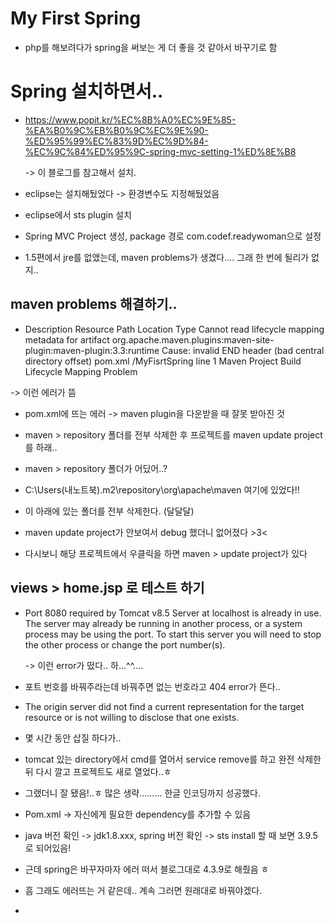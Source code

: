 ﻿# My First Spring

* php를 해보려다가 spring을 써보는 게 더 좋을 것 같아서 바꾸기로 함

# Spring 설치하면서..

  * https://www.popit.kr/%EC%8B%A0%EC%9E%85-%EA%B0%9C%EB%B0%9C%EC%9E%90-%ED%95%99%EC%83%9D%EC%9D%84-%EC%9C%84%ED%95%9C-spring-mvc-setting-1%ED%8E%B8

    -> 이 블로그를 참고해서 설치.

  * eclipse는 설치해뒀었다 -> 환경변수도 지정해뒀었음

  * eclipse에서 sts plugin 설치

  * Spring MVC Project 생성, package 경로 com.codef.readywoman으로 설정

  * 1.5편에서 jre를 없앴는데, maven problems가 생겼다.... 그래 한 번에 될리가 없지..

  ## maven problems 해결하기..

  * Description Resource Path Location Type Cannot read lifecycle mapping metadata for artifact org.apache.maven.plugins:maven-site-plugin:maven-plugin:3.3:runtime Cause: invalid END header (bad central directory offset) pom.xml /MyFisrtSpring line 1 Maven Project Build Lifecycle Mapping Problem

  -> 이런 에러가 뜸

  * pom.xml에 뜨는 에러 -> maven plugin을 다운받을 때 잘못 받아진 것

  * maven > repository 폴더를 전부 삭제한 후 프로젝트를 maven update project를 하래..

  * maven > repository 폴더가 어딨어..?

  * C:\Users\(내노트북)\.m2\repository\org\apache\maven 여기에 있었다!!

  * 이 아래에 있는 폴더를 전부 삭제한다. (달달달)

  * maven update project가 안보여서 debug 했더니 없어졌다 >3<

  * 다시보니 해당 프로젝트에서 우클릭을 하면 maven > update project가 있다 

  ## views > home.jsp 로 테스트 하기

  * Port 8080 required by Tomcat v8.5 Server at localhost is already in use. The server may already be running in another process, or a system process may be using the port. To start this server you will need to stop the other process or change the port number(s).

    -> 이런 error가 떴다.. 하...^^....

  * 포트 번호를 바꿔주라는데 바꿔주면 없는 번호라고 404 error가 뜬다..

  * The origin server did not find a current representation for the target resource or is not willing to disclose that one exists. 

  * 몇 시간 동안 삽질 하다가..

  * tomcat 있는 directory에서 cmd를 열어서 service remove를 하고 완전 삭제한 뒤 다시 깔고 프로젝트도 새로 열었다..ㅎ

  * 그랬더니 잘 됐음!..ㅎ 많은 생략......... 한글 인코딩까지 성공했다.

  * Pom.xml -> 자신에게 필요한 dependency를 추가할 수 있음

  * java 버전 확인 -> jdk1.8.xxx, spring 버전 확인 -> sts install 할 때 보면 3.9.5로 되어있음!

  * 근데 spring은 바꾸자마자 에러 떠서 블로그대로 4.3.9로 해줬음 ㅎ

  * 흠 그래도 에러뜨는 거 같은데.. 계속 그러면 원래대로 바꿔야겠다.

  * 